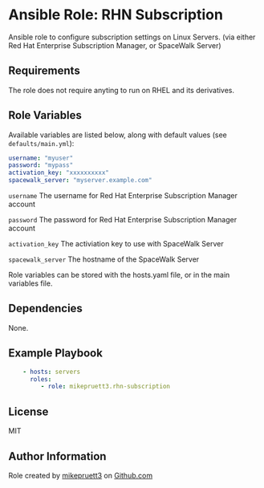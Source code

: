 Ansible Role: RHN Subscription
=========

Ansible role to configure subscription settings on Linux Servers. (via either Red Hat Enterprise Subscription Manager, or SpaceWalk Server)

Requirements
------------

The role does not require anyting to run on RHEL and its derivatives.

Role Variables
--------------

Available variables are listed below, along with default values (see ```defaults/main.yml```):

``` yaml
username: "myuser"
password: "mypass"
activation_key: "xxxxxxxxxx"
spacewalk_server: "myserver.example.com"
```

```username``` The username for Red Hat Enterprise Subscription Manager account

```password```  The password for Red Hat Enterprise Subscription Manager account

```activation_key```  The activiation key to use with SpaceWalk Server

```spacewalk_server```  The hostname of the SpaceWalk Server

Role variables can be stored with the hosts.yaml file, or in the main variables file.

Dependencies
------------

None.

Example Playbook
----------------

``` yaml
    - hosts: servers
      roles:
         - role: mikepruett3.rhn-subscription
```

License
-------

MIT

Author Information
------------------

Role created by [mikepruett3](https://github.com/mikepruett3) on [Github.com](https://github.com/mikepruett3/ansible-role-rhn-subscription)
